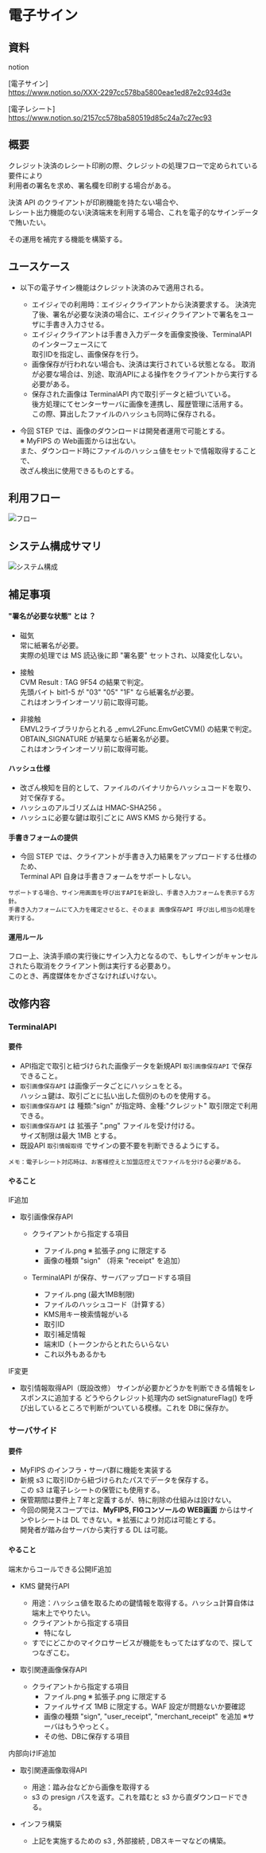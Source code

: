 # 電子サイン

## 資料

notion  

[電子サイン]  
https://www.notion.so/XXX-2297cc578ba5800eae1ed87e2c934d3e


[電子レシート]  
https://www.notion.so/2157cc578ba580519d85c24a7c27ec93

## 概要

クレジット決済のレシート印刷の際、クレジットの処理フローで定められている要件により  
利用者の署名を求め、署名欄を印刷する場合がある。  
  
決済 API のクライアントが印刷機能を持たない場合や、  
レシート出力機能のない決済端末を利用する場合、これを電子的なサインデータで賄いたい。

その運用を補完する機能を構築する。

## ユースケース

- 以下の電子サイン機能はクレジット決済のみで適用される。

  - エイジィでの利用時：エイジィクライアントから決済要求する。
    決済完了後、署名が必要な決済の場合に、エイジィクライアントで署名をユーザに手書き入力させる。  
  - エイジィクライアントは手書き入力データを画像変換後、TerminalAPI のインターフェースにて  
    取引IDを指定し、画像保存を行う。
  - 画像保存が行われない場合も、決済は実行されている状態となる。
    取消が必要な場合は、別途、取消APIによる操作をクライアントから実行する必要がある。
  - 保存された画像は TerminalAPI 内で取引データと紐づいている。  
    後方処理にてセンターサーバに画像を連携し、履歴管理に活用する。  
    この際、算出したファイルのハッシュも同時に保存される。

- 今回 STEP では、画像のダウンロードは開発者運用で可能とする。  
  ※ MyFIPS の Web画面からは出ない。  
  また、ダウンロード時にファイルのハッシュ値をセットで情報取得することで、  
  改ざん検出に使用できるものとする。

## 利用フロー

![フロー](./img/flow.png)


## システム構成サマリ

![システム構成](./img/system.png)


## 補足事項

#### "署名が必要な状態" とは ？

- 磁気  
  常に紙署名が必要。  
  実際の処理では MS 読込後に即 "署名要" セットされ、以降変化しない。

- 接触  
  CVM Result : TAG 9F54 の結果で判定。  
  先頭バイト bit1-5 が "03" "05" "1F" なら紙署名が必要。  
  これはオンラインオーソリ前に取得可能。

- 非接触  
  EMVL2ライブラリからとれる _emvL2Func.EmvGetCVM() の結果で判定。  
  OBTAIN_SIGNATURE が結果なら紙署名が必要。  
  これはオンラインオーソリ前に取得可能。


#### ハッシュ仕様

- 改ざん検知を目的として、ファイルのバイナリからハッシュコードを取り、対で保存する。
- ハッシュのアルゴリズムは HMAC-SHA256 。
- ハッシュに必要な鍵は取引ごとに AWS KMS から発行する。

#### 手書きフォームの提供

- 今回 STEP では、クライアントが手書き入力結果をアップロードする仕様のため、  
  Terminal API 自身は手書きフォームをサポートしない。

```
サポートする場合、サイン用画面を呼び出すAPIを新設し、手書き入力フォームを表示する方針。
手書き入力フォームにて入力を確定させると、そのまま 画像保存API 呼び出し相当の処理を実行する。
```


#### 運用ルール

フロー上、決済手順の実行後にサイン入力となるので、もしサインがキャンセルされたら取消をクライアント側は実行する必要あり。  
このとき、再度媒体をかざさなければいけない。


## 改修内容

### TerminalAPI 

#### 要件

- API指定で取引と紐づけられた画像データを新規API `取引画像保存API` で保存できること。
-  `取引画像保存API` は画像データごとにハッシュをとる。  
  ハッシュ鍵は、取引ごとに払い出した個別のものを使用する。
-  `取引画像保存API` は 種類:"sign" が指定時、金種:"クレジット" 取引限定で利用できる。
-  `取引画像保存API` は 拡張子 ".png" ファイルを受け付ける。  
   サイズ制限は最大 1MB とする。
- 既設API `取引情報取得` でサインの要不要を判断できるようにする。

```
メモ：電子レシート対応時は、お客様控えと加盟店控えでファイルを分ける必要がある。
```

#### やること

IF追加
- 取引画像保存API  
  - クライアントから指定する項目
    - ファイル.png   ※ 拡張子.png に限定する  
    - 画像の種類 "sign"      （将来 "receipt" を追加）

  - TerminalAPI が保存、サーバアップロードする項目
    - ファイル.png (最大1MB制限)
    - ファイルのハッシュコード（計算する）
    - KMS用キー検索情報がいる
    - 取引ID
    - 取引補足情報
    - 端末ID（トークンからとれたらいらない
    - これ以外もあるかも

IF変更
- 取引情報取得API（既設改修） 
  サインが必要かどうかを判断できる情報をレスポンスに追加する 
  どうやらクレジット処理内の setSignatureFlag() を呼び出しているところで判断がついている模様。これを DBに保存か。


### サーバサイド

#### 要件

- MyFIPS のインフラ・サーバ群に機能を実装する
- 新規 s3 に取引IDから紐づけられたパスでデータを保存する。  
  この s3 は電子レシートの保管にも使用する。
- 保管期間は要件上７年と定義するが、特に削除の仕組みは設けない。
- 今回の開発スコープでは、**MyFIPS, FIGコンソールの WEB画面** からはサインやレシートは DL できない。※ 拡張により対応は可能とする。  
  開発者が踏み台サーバから実行する DL は可能。

#### やること

端末からコールできる公開IF追加

- KMS 鍵発行API
  - 用途：ハッシュ値を取るための鍵情報を取得する。ハッシュ計算自体は端末上でやりたい。
  - クライアントから指定する項目
    - 特になし
  - すでにどこかのマイクロサービスが機能をもってたはずなので、探してつなぎこむ。

- 取引関連画像保存API 
  - クライアントから指定する項目
    - ファイル.png   ※ 拡張子.png に限定する
    - ファイルサイズ 1MB に限定する。WAF 設定が問題ないか要確認  
    - 画像の種類 "sign", "user_receipt", "merchant_receipt" を追加 ※サーバはもうやっとく。
    - その他、DBに保存する項目 

内部向けIF追加

- 取引関連画像取得API 
  - 用途：踏み台などから画像を取得する
  - s3 の presign パスを返す。これを踏むと s3 から直ダウンロードできる。

- インフラ構築
  - 上記を実施するための s3 , 外部接続 , DBスキーマなどの構築。


